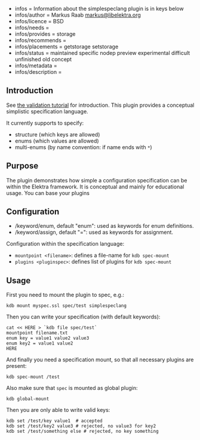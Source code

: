 - infos = Information about the simplespeclang plugin is in keys below
- infos/author = Markus Raab <markus@libelektra.org>
- infos/licence = BSD
- infos/needs =
- infos/provides = storage
- infos/recommends =
- infos/placements = getstorage setstorage
- infos/status = maintained specific nodep preview experimental difficult unfinished old concept
- infos/metadata =
- infos/description =

## Introduction ##

See [the validation tutorial](/doc/tutorials/validation.md) for introduction.
This plugin provides a conceptual simplistic specification language.

It currently supports to specify:

- structure (which keys are allowed)
- enums (which values are allowed)
- multi-enums (by name convention: if name ends with `*`)

## Purpose

The plugin demonstrates how simple a configuration specification can be within the Elektra framework.
It is conceptual and mainly for educational usage.
You can base your plugins 

## Configuration

- /keyword/enum, default "enum": used as keywords for enum definitions.
- /keyword/assign, default "=": used as keywords for assignment.

Configuration within the specification language:

- `mountpoint <filename>`: defines a file-name for `kdb spec-mount`
- `plugins <pluginspec>`: defines list of plugins for `kdb spec-mount`


## Usage ##

First you need to mount the plugin to spec, e.g.:

    kdb mount myspec.ssl spec/test simplespeclang

Then you can write your specification (with default keywords):

    cat << HERE > `kdb file spec/test`
    mountpoint filename.txt
    enum key = value1 value2 value3
    enum key2 = value1 value2
    HERE

And finally you need a specification mount, so that all necessary
plugins are present:

    kdb spec-mount /test

Also make sure that `spec` is mounted as global plugin:

    kdb global-mount

Then you are only able to write valid keys:

    kdb set /test/key value1  # accepted
    kdb set /test/key2 value3 # rejected, no value3 for key2
    kdb set /test/something else # rejected, no key something

